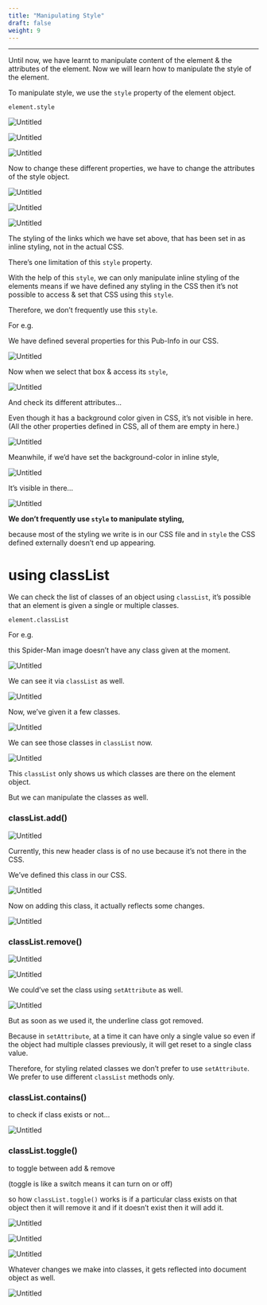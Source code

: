 ```yaml
---
title: "Manipulating Style"
draft: false
weight: 9
---
```


---

Until now, we have learnt to manipulate content of the element & the attributes of the element. Now we will learn how to manipulate the style of the element.

To manipulate style, we use the `style` property of the element object.

`element.style`

![Untitled](../../../../images/notes/ManipulatingStyle/1.png)

![Untitled](../../../../images/notes/ManipulatingStyle/2.png)

![Untitled](../../../../images/notes/ManipulatingStyle/3.png)

Now to change these different properties, we have to change the attributes of the style object.

![Untitled](../../../../images/notes/ManipulatingStyle/4.png)

![Untitled](../../../../images/notes/ManipulatingStyle/5.png)

![Untitled](../../../../images/notes/ManipulatingStyle/6.png)

The styling of the links which we have set above, that has been set in as inline styling, not in the actual CSS.

There’s one limitation of this `style` property.

With the help of this `style`, we can only manipulate inline styling of the elements means if we have defined any styling in the CSS then it’s not possible to access & set that CSS using this `style`.

Therefore, we don’t frequently use this `style`.

For e.g.

We have defined several properties for this Pub-Info in our CSS.

![Untitled](../../../../images/notes/ManipulatingStyle/7.png)

Now when we select that box & access its `style`,

![Untitled](../../../../images/notes/ManipulatingStyle/8.png)

And check its different attributes…

Even though it has a background color given in CSS, it’s not visible in here. (All the other properties defined in CSS, all of them are empty in here.)

![Untitled](../../../../images/notes/ManipulatingStyle/9.png)

Meanwhile, if we’d have set the background-color in inline style,

![Untitled](../../../../images/notes/ManipulatingStyle/10.png)

It’s visible in there…

![Untitled](../../../../images/notes/ManipulatingStyle/11.png)

**We don’t frequently use `style` to manipulate styling,**

because most of the styling we write is in our CSS file and in `style` the CSS defined externally doesn’t end up appearing.

# using classList

We can check the list of classes of an object using `classList`, it’s possible that an element is given a single or multiple classes.

`element.classList`

For e.g.

this Spider-Man image doesn’t have any class given at the moment.

![Untitled](../../../../images/notes/ManipulatingStyle/12.png)

We can see it via `classList` as well.

![Untitled](../../../../images/notes/ManipulatingStyle/13.png)

Now, we’ve given it a few classes.

![Untitled](../../../../images/notes/ManipulatingStyle/14.png)

We can see those classes in `classList` now.

![Untitled](../../../../images/notes/ManipulatingStyle/15.png)

This `classList` only shows us which classes are there on the element object.

But we can manipulate the classes as well.

### classList.add()

![Untitled](../../../../images/notes/ManipulatingStyle/16.png)

Currently, this new header class is of no use because it’s not there in the CSS.

We’ve defined this class in our CSS.

![Untitled](../../../../images/notes/ManipulatingStyle/17.png)

Now on adding this class, it actually reflects some changes.

![Untitled](../../../../images/notes/ManipulatingStyle/18.png)

### classList.remove()

![Untitled](../../../../images/notes/ManipulatingStyle/19.png)

![Untitled](../../../../images/notes/ManipulatingStyle/20.png)

We could’ve set the class using `setAttribute` as well.

![Untitled](../../../../images/notes/ManipulatingStyle/21.png)

But as soon as we used it, the underline class got removed.

Because in `setAttribute`, at a time it can have only a single value so even if the object had multiple classes previously, it will get reset to a single class value.

Therefore, for styling related classes we don’t prefer to use `setAttribute`. We prefer to use different `classList` methods only.

### classList.contains()

to check if class exists or not…

![Untitled](../../../../images/notes/ManipulatingStyle/22.png)

### classList.toggle()

to toggle between add & remove

(toggle is like a switch means it can turn on or off)

so how `classList.toggle()` works is if a particular class exists on that object then it will remove it and if it doesn’t exist then it will add it.

![Untitled](../../../../images/notes/ManipulatingStyle/23.png)

![Untitled](../../../../images/notes/ManipulatingStyle/24.png)

![Untitled](../../../../images/notes/ManipulatingStyle/25.png)

Whatever changes we make into classes, it gets reflected into document object as well.

![Untitled](../../../../images/notes/ManipulatingStyle/26.png)